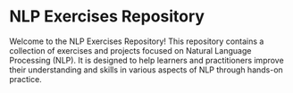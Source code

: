 # NLP Exercises Repository

Welcome to the NLP Exercises Repository! This repository contains a collection of exercises and projects focused on Natural Language Processing (NLP). It is designed to help learners and practitioners improve their understanding and skills in various aspects of NLP through hands-on practice.
